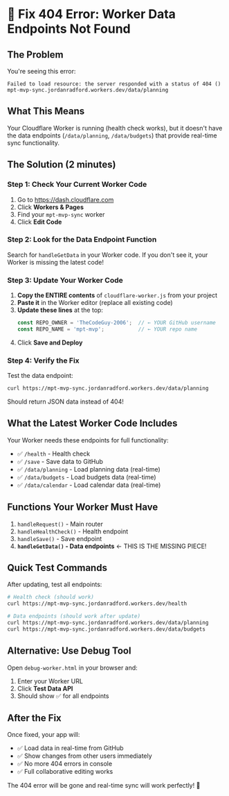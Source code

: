 # 🔧 Fix 404 Error: Worker Data Endpoints Not Found

## The Problem
You're seeing this error:
```
Failed to load resource: the server responded with a status of 404 ()
mpt-mvp-sync.jordanradford.workers.dev/data/planning
```

## What This Means
Your Cloudflare Worker is running (health check works), but it doesn't have the data endpoints (`/data/planning`, `/data/budgets`) that provide real-time sync functionality.

## The Solution (2 minutes)

### Step 1: Check Your Current Worker Code
1. Go to https://dash.cloudflare.com
2. Click **Workers & Pages**
3. Find your `mpt-mvp-sync` worker
4. Click **Edit Code**

### Step 2: Look for the Data Endpoint Function
Search for `handleGetData` in your Worker code. If you don't see it, your Worker is missing the latest code!

### Step 3: Update Your Worker Code
1. **Copy the ENTIRE contents** of `cloudflare-worker.js` from your project
2. **Paste it** in the Worker editor (replace all existing code)
3. **Update these lines** at the top:
   ```javascript
   const REPO_OWNER = 'TheCodeGuy-2006';  // ← YOUR GitHub username
   const REPO_NAME = 'mpt-mvp';           // ← YOUR repo name
   ```
4. Click **Save and Deploy**

### Step 4: Verify the Fix
Test the data endpoint:
```bash
curl https://mpt-mvp-sync.jordanradford.workers.dev/data/planning
```

Should return JSON data instead of 404!

## What the Latest Worker Code Includes

Your Worker needs these endpoints for full functionality:
- ✅ `/health` - Health check
- ✅ `/save` - Save data to GitHub  
- ✅ `/data/planning` - Load planning data (real-time)
- ✅ `/data/budgets` - Load budgets data (real-time)
- ✅ `/data/calendar` - Load calendar data (real-time)

## Functions Your Worker Must Have

1. `handleRequest()` - Main router
2. `handleHealthCheck()` - Health endpoint
3. `handleSave()` - Save endpoint
4. **`handleGetData()` - Data endpoints** ← THIS IS THE MISSING PIECE!

## Quick Test Commands

After updating, test all endpoints:

```bash
# Health check (should work)
curl https://mpt-mvp-sync.jordanradford.workers.dev/health

# Data endpoints (should work after update)
curl https://mpt-mvp-sync.jordanradford.workers.dev/data/planning
curl https://mpt-mvp-sync.jordanradford.workers.dev/data/budgets
```

## Alternative: Use Debug Tool

Open `debug-worker.html` in your browser and:
1. Enter your Worker URL
2. Click **Test Data API**
3. Should show ✅ for all endpoints

## After the Fix

Once fixed, your app will:
- ✅ Load data in real-time from GitHub
- ✅ Show changes from other users immediately
- ✅ No more 404 errors in console
- ✅ Full collaborative editing works

The 404 error will be gone and real-time sync will work perfectly! 🚀
